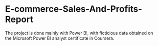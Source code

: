 # E-commerce-Sales-And-Profits-Report
The project is done mainly with Power BI, with ficticious data obtained on the Microsoft Power BI analyst certificate in Coursera.
